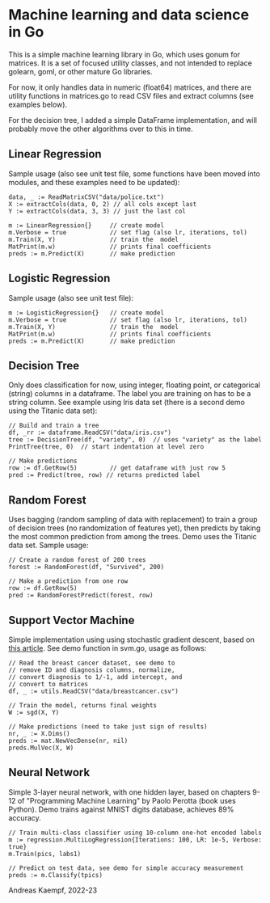 # Machine learning and data science in Go

This is a simple machine learning library in Go, which uses gonum for matrices.
It is a set of focused utility classes, and not intended to replace golearn,
goml, or other mature Go libraries.

For now, it only handles data in numeric (float64) matrices, and there are utility
functions in matrices.go to read CSV files and extract columns (see examples below).

For the decision tree, I added a simple DataFrame implementation, and will probably
move the other algorithms over to this in time.

## Linear Regression

Sample usage (also see unit test file, some functions have been moved into modules, 
and these examples need to be updated):


    data, _ := ReadMatrixCSV("data/police.txt")
    X := extractCols(data, 0, 2) // all cols except last
    Y := extractCols(data, 3, 3) // just the last col

    m := LinearRegression{}     // create model
    m.Verbose = true            // set flag (also lr, iterations, tol)
    m.Train(X, Y)               // train the  model
    MatPrint(m.w)               // prints final coefficients
    preds := m.Predict(X)       // make prediction

## Logistic Regression

Sample usage (also see unit test file):

    m := LogisticRegression{}   // create model
    m.Verbose = true            // set flag (also lr, iterations, tol)
    m.Train(X, Y)               // train the  model
    MatPrint(m.w)               // prints final coefficients
    preds := m.Predict(X)       // make prediction

## Decision Tree

Only does classification for now, using integer, floating point, or categorical
(string) columns in a dataframe. The label you are training on has to be a string 
column. See example using Iris data set (there is a second demo using the Titanic
data set):

    // Build and train a tree
	df, _rr := dataframe.ReadCSV("data/iris.csv")
	tree := DecisionTree(df, "variety", 0)  // uses "variety" as the label
	PrintTree(tree, 0)  // start indentation at level zero

	// Make predictions
    row := df.GetRow(5)         // get dataframe with just row 5
    pred := Predict(tree, row) // returns predicted label

## Random Forest

Uses bagging (random sampling of data with replacement) to train a group
of decision trees (no randomization of features yet), then predicts by
taking the most common prediction from among the trees. Demo uses the
Titanic data set. Sample usage:

    // Create a random forest of 200 trees
	forest := RandomForest(df, "Survived", 200)

	// Make a prediction from one row
    row := df.GetRow(5)
    pred := RandomForestPredict(forest, row)

## Support Vector Machine

Simple implementation using using stochastic gradient descent, based on
[this article](https://towardsdatascience.com/svm-implementation-from-scratch-python-2db2fc52e5c2).
See demo function in svm.go, usage as follows:

	// Read the breast cancer dataset, see demo to
	// remove ID and diagnosis columns, normalize, 
    // convert diagnosis to 1/-1, add intercept, and
    // convert to matrices
	df, _ := utils.ReadCSV("data/breastcancer.csv")

	// Train the model, returns final weights
	W := sgd(X, Y)

	// Make predictions (need to take just sign of results)
	nr, _ := X.Dims()
	preds := mat.NewVecDense(nr, nil)
	preds.MulVec(X, W)


## Neural Network

Simple 3-layer neural network, with one hidden layer, based on chapters 9-12 of
"Programming Machine Learning" by Paolo Perotta (book uses Python). Demo trains
against MNIST digits database, achieves 89% accuracy.


	// Train multi-class classifier using 10-column one-hot encoded labels
	m := regression.MultiLogRegression{Iterations: 100, LR: 1e-5, Verbose: true}
	m.Train(pics, labs1)

	// Predict on test data, see demo for simple accuracy measurement
	preds := m.Classify(tpics)


Andreas Kaempf, 2022-23
